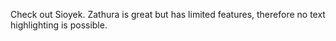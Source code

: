 Check out Sioyek. Zathura is great but has limited features, therefore no text highlighting is possible.
